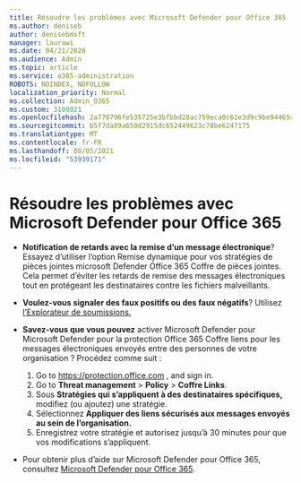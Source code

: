 ```yaml
---
title: Résoudre les problèmes avec Microsoft Defender pour Office 365
ms.author: deniseb
author: denisebmsft
manager: laurawi
ms.date: 04/21/2020
ms.audience: Admin
ms.topic: article
ms.service: o365-administration
ROBOTS: NOINDEX, NOFOLLOW
localization_priority: Normal
ms.collection: Admin_O365
ms.custom: 3100021
ms.openlocfilehash: 2a770796fe535725e3bfbbd28ac759eca0c61e3d9c9be94465af2d0988bff7c9
ms.sourcegitcommit: b5f7da89a650d2915dc652449623c78be6247175
ms.translationtype: MT
ms.contentlocale: fr-FR
ms.lasthandoff: 08/05/2021
ms.locfileid: "53939171"
---
```

# <a name="troubleshoot-issues-with-microsoft-defender-for-office-365"></a>Résoudre les problèmes avec Microsoft Defender pour Office 365

- **Notification de retards avec la remise d’un message électronique**? Essayez d’utiliser l’option Remise dynamique pour vos stratégies de pièces jointes microsoft Defender Office 365 Coffre de pièces jointes. Cela permet d’éviter les retards de remise des messages électroniques tout en protégeant les destinataires contre les fichiers malveillants.
- **Voulez-vous signaler des faux positifs ou des faux négatifs**? Utilisez [l’Explorateur de soumissions.](https://protection.office.com/reportsubmission)
- **Savez-vous que vous pouvez** activer Microsoft Defender pour Microsoft Defender pour la protection Office 365 Coffre liens pour les messages électroniques envoyés entre des personnes de votre organisation ? Procédez comme suit :
    1. Go to https://protection.office.com , and sign in.
    2. Go to **Threat management**  >  **Policy**  >  **Coffre Links**.
    3. Sous **Stratégies qui s’appliquent à des destinataires spécifiques,** modifiez (ou ajoutez) une stratégie.
    4. Sélectionnez **Appliquer des liens sécurisés aux messages envoyés au sein de l’organisation.**
    5. Enregistrez votre stratégie et autorisez jusqu’à 30 minutes pour que vos modifications s’appliquent.

- Pour obtenir plus d’aide sur Microsoft Defender pour Office 365, consultez [Microsoft Defender pour Office 365](/microsoft-365/security/office-365-security/office-365-atp).